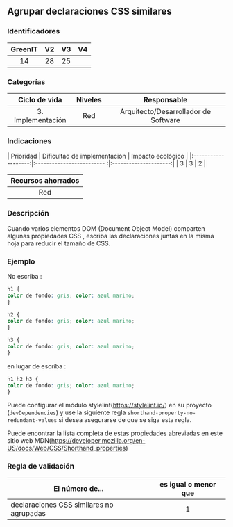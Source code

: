 ## Agrupar declaraciones CSS similares

 ### Identificadores

 | GreenIT | V2 | V3 | V4 |
 |:-------:|:----:|:----:|:----:|
 | 14 | 28 | 25 | |

 ### Categorías

 | Ciclo de vida | Niveles | Responsable |
 |:---------:|:----:|:----:|
 | 3. Implementación | Red | Arquitecto/Desarrollador de Software |

 ### Indicaciones

 | Prioridad | Dificultad de implementación | Impacto ecológico |
 |:-------------------:|:------------------------- :|:---------------------:|
 | 3 | 3 | 2 |

 |Recursos ahorrados |
 |:----------------------------------------------------------:|
 | Red |

 ### Descripción

 Cuando varios elementos DOM (Document Object Model) comparten algunas propiedades CSS , 
 escriba las declaraciones juntas en la misma hoja para reducir el tamaño de CSS.


 ### Ejemplo


 No escriba :
 ```css
 h1 {
 color de fondo: gris; color: azul marino;
 }

 h2 {
 color de fondo: gris; color: azul marino;
 }

 h3 {
 color de fondo: gris; color: azul marino;
 }
 ```

en lugar de escriba :
 ```css
 h1 h2 h3 {
 color de fondo: gris; color: azul marino;
 }
 ```

 Puede configurar el módulo stylelint(https://stylelint.io/)
 en su proyecto (`devDependencies`) y use la siguiente regla `shorthand-property-no-redundant-values` si desea asegurarse de que se siga esta regla.

Puede encontrar la lista completa de estas propiedades abreviadas en este sitio web MDN(https://developer.mozilla.org/en-US/docs/Web/CSS/Shorthand_properties)

 ### Regla de validación

 | El número de... | es igual o menor que |
 |------------------------------------|:-------------------------:|
 | declaraciones CSS similares no agrupadas | 1 |
